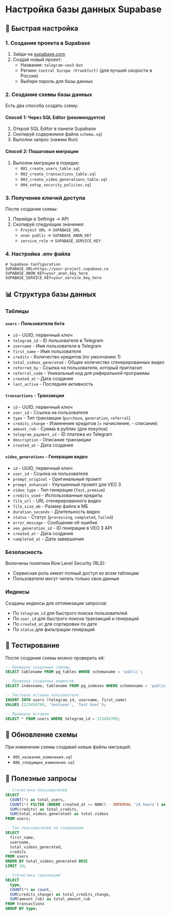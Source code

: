 # Настройка базы данных Supabase

## 🚀 Быстрая настройка

### 1. Создание проекта в Supabase

1. Зайди на [supabase.com](https://supabase.com)
2. Создай новый проект:
   - Название: `telegram-veo3-bot`
   - Регион: `Central Europe (Frankfurt)` (для лучшей скорости в России)
   - Выбери пароль для базы данных

### 2. Создание схемы базы данных

Есть два способа создать схему:

#### Способ 1: Через SQL Editor (рекомендуется)

1. Открой SQL Editor в панели Supabase
2. Скопируй содержимое файла `schema.sql` 
3. Выполни запрос (нажми Run)

#### Способ 2: Пошаговые миграции

1. Выполни миграции в порядке:
   - `001_create_users_table.sql`
   - `002_create_transactions_table.sql`
   - `003_create_video_generations_table.sql`
   - `004_setup_security_policies.sql`

### 3. Получение ключей доступа

После создания схемы:

1. Перейди в Settings → API
2. Скопируй следующие значения:
   - `Project URL` → `SUPABASE_URL`
   - `anon public` → `SUPABASE_ANON_KEY`
   - `service_role` → `SUPABASE_SERVICE_KEY`

### 4. Настройка .env файла

```env
# Supabase Configuration
SUPABASE_URL=https://your-project.supabase.co
SUPABASE_ANON_KEY=your_anon_key_here
SUPABASE_SERVICE_KEY=your_service_key_here
```

## 📊 Структура базы данных

### Таблицы

#### `users` - Пользователи бота
- `id` - UUID, первичный ключ
- `telegram_id` - ID пользователя в Telegram
- `username` - Имя пользователя в Telegram
- `first_name` - Имя пользователя
- `credits` - Количество кредитов (по умолчанию 1)
- `total_videos_generated` - Общее количество сгенерированных видео
- `referred_by` - Ссылка на пользователя, который пригласил
- `referral_code` - Уникальный код для реферальной программы
- `created_at` - Дата создания
- `last_active` - Последняя активность

#### `transactions` - Транзакции
- `id` - UUID, первичный ключ
- `user_id` - Ссылка на пользователя
- `type` - Тип транзакции (`purchase`, `generation`, `referral`)
- `credits_change` - Изменение кредитов (+ начисление, - списание)
- `amount_rub` - Сумма в рублях (для покупок)
- `telegram_payment_id` - ID платежа из Telegram
- `description` - Описание транзакции
- `created_at` - Дата создания

#### `video_generations` - Генерации видео
- `id` - UUID, первичный ключ
- `user_id` - Ссылка на пользователя
- `prompt_original` - Оригинальный промпт
- `prompt_enhanced` - Улучшенный промпт для VEO 3
- `video_type` - Тип генерации (`fast`, `premium`)
- `credits_used` - Использованные кредиты
- `file_url` - URL сгенерированного видео
- `file_size_mb` - Размер файла в МБ
- `duration_seconds` - Длительность видео
- `status` - Статус (`processing`, `completed`, `failed`)
- `error_message` - Сообщение об ошибке
- `veo_generation_id` - ID генерации в VEO 3 API
- `created_at` - Дата создания
- `completed_at` - Дата завершения

### Безопасность

Включены политики Row Level Security (RLS):
- Сервисная роль имеет полный доступ ко всем таблицам
- Пользователи могут читать только свои данные

### Индексы

Созданы индексы для оптимизации запросов:
- По `telegram_id` для быстрого поиска пользователей
- По `user_id` для быстрого поиска транзакций и генераций
- По `created_at` для сортировки по дате
- По `status` для фильтрации генераций

## 🧪 Тестирование

После создания схемы можно проверить её:

```sql
-- Проверка созданных таблиц
SELECT tablename FROM pg_tables WHERE schemaname = 'public';

-- Проверка созданных индексов
SELECT indexname, tablename FROM pg_indexes WHERE schemaname = 'public';

-- Тестовая вставка пользователя
INSERT INTO users (telegram_id, username, first_name) 
VALUES (123456789, 'testuser', 'Test User');

-- Проверка вставки
SELECT * FROM users WHERE telegram_id = 123456789;
```

## 🔄 Обновление схемы

При изменении схемы создавай новые файлы миграций:
- `005_название_изменения.sql`
- `006_следующее_изменение.sql`

## 📝 Полезные запросы

```sql
-- Статистика пользователей
SELECT 
  COUNT(*) as total_users,
  COUNT(*) FILTER (WHERE created_at >= NOW() - INTERVAL '24 hours') as new_users_24h,
  SUM(credits) as total_credits,
  SUM(total_videos_generated) as total_videos
FROM users;

-- Топ пользователей по генерациям
SELECT 
  first_name,
  username,
  total_videos_generated,
  credits
FROM users 
ORDER BY total_videos_generated DESC 
LIMIT 10;

-- Статистика транзакций
SELECT 
  type,
  COUNT(*) as count,
  SUM(credits_change) as total_credits_change,
  SUM(amount_rub) as total_amount_rub
FROM transactions 
GROUP BY type;
``` 